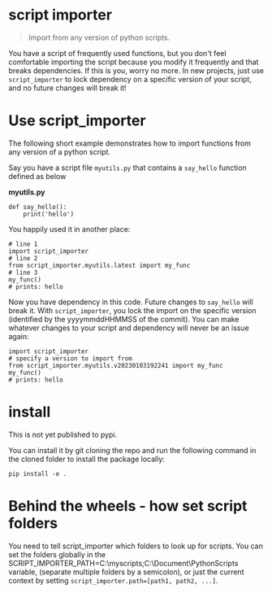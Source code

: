 # script importer

> Import from any version of python scripts.


You have a script of frequently used functions, but you don't feel comfortable importing the script because you modify it frequently and that breaks dependencies. If this is you, worry no more. In new projects, just use `script_importer` to lock dependency on a specific version of your script, and no future changes will break it!

# Use script_importer

The following short example demonstrates how to import functions from any version of a python script.

Say you have a script file `myutils.py` that contains a `say_hello` function defined as below

__myutils.py__

```
def say_hello():
    print('hello')
```

You happily used it in another place:

```
# line 1
import script_importer
# line 2
from script_importer.myutils.latest import my_func
# line 3
my_func()
# prints: hello
```

Now you have dependency in this code. Future changes to `say_hello` will break it. With `script_importer`, you lock the import on the specific version (identified by the yyyymmddHHMMSS of the commit). You can make whatever changes to your script and dependency will never be an issue again:

```
import script_importer
# specify a version to import from
from script_importer.myutils.v20230103192241 import my_func
my_func()
# prints: hello
```

# install

This is not yet published to pypi.

You can install it by git cloning the repo and run the following command in the cloned folder to install the package locally:

`pip install -e .`

# Behind the wheels - how set script folders
You need to tell script_importer which folders to look up for scripts. You can set the folders globally in the SCRIPT_IMPORTER_PATH=C:\myscripts;C:\Document\PythonScripts variable, (separate multiple folders by a semicolon), or just the current context by setting `script_importer.path=[path1, path2, ...]`.
